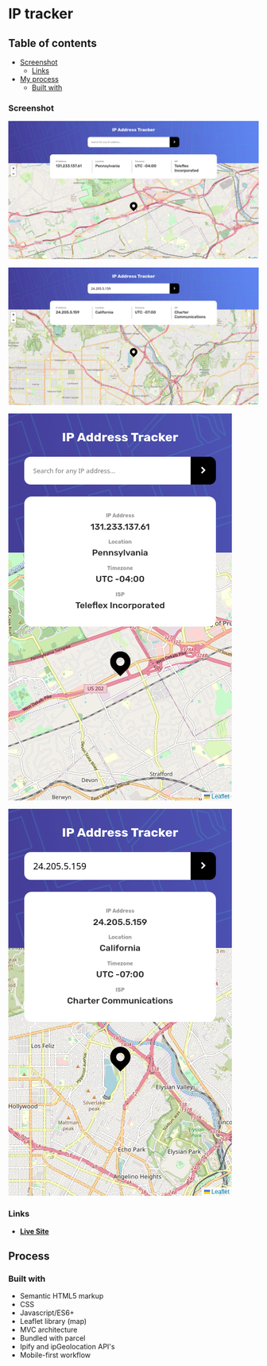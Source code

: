 # IP tracker

## Table of contents

- [Screenshot](#screenshot)
  - [Links](#links)
- [My process](#my-process)
  - [Built with](#built-with)

### Screenshot

![](screenshots/Screensho-desktop-IP-Address-Tracker.png)

![](screenshots/Screensho-desktop-active-IP-Address-Tracker.png)

![](screenshots/Screensho-mobile-IP-Address-Tracker.png)

![](screenshots/Screensho-mobile-active-IP-Address-Tracker.png)

### Links

- [**Live Site**](https://iptrax.netlify.app/)

## Process

### Built with

- Semantic HTML5 markup
- CSS
- Javascript/ES6+
- Leaflet library (map)
- MVC architecture
- Bundled with parcel
- Ipify and ipGeolocation API's
- Mobile-first workflow